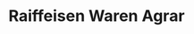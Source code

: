---
title: "Raiffeisen Waren Agrar"
url: /weimar/raiffeisen-waren-agrar/
shop: Landwirtschaftlich
---